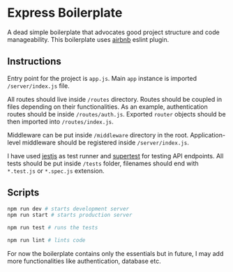 # Express Boilerplate

A dead simple boilerplate that advocates good project structure and code manageability. This boilerplate uses [airbnb](https://github.com/airbnb/javascript) eslint plugin.

## Instructions

Entry point for the project is `app.js`. Main `app` instance is imported `/server/index.js` file.

All routes should live inside `/routes` directory. Routes should be coupled in files depending on their functionalities. As an example, authentication routes should be inside `/routes/auth.js`. Exported `router` objects should be then imported into `/routes/index.js`.

Middleware can be put inside `/middleware` directory in the root. Application-level middleware should be registered inside `/server/index.js`.

I have used [jestjs](https://jestjs.io/) as test runner and [supertest](https://github.com/visionmedia/supertest) for testing API endpoints. All tests should be put inside `/tests` folder, filenames should end with `*.test.js` or `*.spec.js` extension.

## Scripts

```bash
npm run dev # starts development server
npm run start # starts production server

npm run test # runs the tests

npm run lint # lints code
```

For now the boilerplate contains only the essentials but in future, I may add more functionalities like authentication, database etc.
